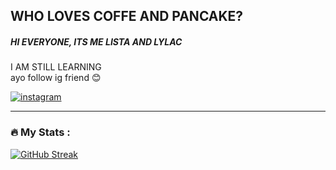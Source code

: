 
## WHO LOVES COFFE AND PANCAKE?  ##
##### HI EVERYONE, ITS ME **LISTA** AND LYLAC  #####
I AM STILL LEARNING 
<br> ayo follow ig friend 😊

<!-- display the social media buttons in your README -->
[![instagram](https://github.com/shikhar1020jais1/Git-Social/blob/master/Icons/Instagram.png (Instagram))][1]
<!-- To Link your profile to the media buttons -->
[1]: https://www.instagram.com/sheslylac/

<!-- Display my stats in README -->
---

### :fire: My Stats :
[![GitHub Streak](http://github-readme-streak-stats.herokuapp.com?user=sheslylac&theme=dark&background=9575cd)](https://git.io/streak-stats)


